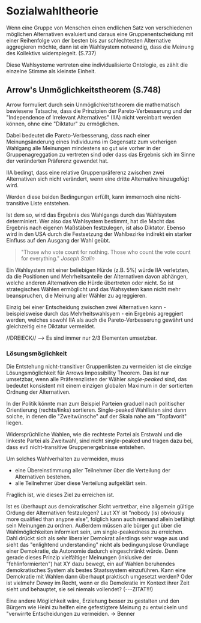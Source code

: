 # Sozialwahltheorie

<!-- TODO MH: Losung Stalin vielleicht hier hin? -->

Wenn eine Gruppe von Menschen einen endlichen Satz von verschiedenen möglichen Alternativen evaluiert und daraus eine Gruppenentscheidung mit einer Reihenfolge von der besten bis zur schlechtesten Alternative aggregieren möchte, dann ist ein Wahlsystem notwendig, dass die Meinung des Kollektivs widerspiegelt. (S.737)
<!-- TODO MH: Hier brauchen wir noch ein klitzekleines bisschen mehr Sanduhr und abholen; warum lesen wir das hier? Weil wir es mit dem finden von kollektiv verbindlichen Entscheidungen zu tun haben ... und Sozialwahltheorie betrachtet systematisch die mathematischen Möglichkeiten zur Aggregation. Erstmal müssen wir hier erklären, dass es da tatsächlich mehrere gibt; das ist vielen Lesern vielleicht erstmal nicht so klar. -->
Diese Wahlsysteme vertreten eine individualisierte Ontologie, es zählt die einzelne Stimme als kleinste Einheit.
<!-- TODO MH: das steht so etwas alleine im Wald, und ich verstehe es auch nicht so ganz. Wahlsysteme vertreten keine Ontologie; Denkapparate wie Sozialwahltheorie tun das. Was ihr hier wohl meint ist eher in den Annahmen über Präferenzen zu finden, welche Sozialwahltheorie trifft (vollständig, etc.) – am besten diese Annahmen hier recht früh dokumentieren, und dann darauf hinweisen was die Ontologie ist: nämlich *gegebene* Präferenzen von Individuen (was wären alternativen zu beidem?) -->


## Arrow's Unmöglichkeitstheorem (S.748)

Arrow formuliert durch sein Unmöglichkeitstheorem die mathematisch bewiesene Tatsache, dass die Prinzipien der Pareto-Verbesserung und der "Independence of Irrelevant Alternatives" (IIA) nicht vereinbart werden können, ohne eine "Diktatur" zu ermöglichen.
<!-- TODO MH: bitte immer deutsche Begriffe verwenden; sind für diesen Krams vorhanden – einfach mal bei Wikipedia schauen -->
<!-- TODO MH: Dieser Satz hat eher Charakter einer Schlussfolgerung als eines Einleitungssatzes; vielleicht erstmal sagen: Um zwischen verschiedenen Wahlsystemen zu entscheiden, schlägt Arrow folgende minimale Kriterien vor: ... -->

Dabei bedeutet die Pareto-Verbesserung, dass nach einer Meinungsänderung eines Individuums im Gegensatz zum vorherigen Wahlgang alle Meinungen mindestens so gut wie vorher in der Gruppenagreggation zu vertreten sind oder dass das Ergebnis sich im Sinne der veränderten Präferenz gewendet hat.
<!-- TODO MH: kleines bisschen zu ungenau; nicht alle Meinungen sind "gleich gut vertreten" – Minderheiten etwa u.U. gar nicht. es geht darum, dass sollte eine Wählerin ihre Stimme ändern, dass dann das Wahlergebnis *schlimmstenfalls* gleich bleibt; anderenfalls in ihre richtung sich ändert. -->
<!-- TODO MH: Dafür muss hier auch noch Pareto Erklärt werden. -->
IIA bedingt, dass eine relative Gruppenpräferenz zwischen zwei Alternativen sich nicht verändert, wenn eine dritte Alternative hinzugefügt wird.
<!-- TODO MH: gute knappe formulieren! -->

Werden diese beiden Bedingungen erfüllt, kann immernoch eine nicht-transitive Liste entstehen.
<!-- TODO MH: nicht-transitiv (a la Condorcet) wäre tatsächlich nur eine der möglichen Diktatur-Dysfunktionen; alternativ ist auch denkbar das eine Wählerin mit ihrer Wahl das Ergebnis bestimmen kann. -->
Ist dem so, wird das Ergebnis des Wahlgangs durch das Wahlsystem determiniert.
Wer also das Wahlsystem bestimmt, hat die Macht das Ergebnis nach eigenen Maßstäben festzulegen, ist also Diktator.
Ebenso wird in den USA durch die Festsetzung der Wahlbezirke indirekt ein starker Einfluss auf den Ausgang der Wahl geübt.
<!-- FIXME MH: "Ebenso" ist vielleicht etwas hart ausgedrückt ... -->

> "Those who vote count for nothing.
> Those who count the vote count for everything."
> *Joseph Stalin*

Ein Wahlsystem mit einer beliebigen Hürde (z.B. 5%) würde IIA verletzten, da die Positionen und Mehrheitsanteile der Alternativen davon abhängen, welche anderen Alternativen die Hürde übertreten oder nicht.
So ist strategisches Wählen ermöglicht und das Wahsystem kann nicht mehr beanspruchen, die Meinung aller Wähler zu agreggieren.
<!-- TODO MH: Ist das so wichtig? Das könnte vielleicht gekürzt werden... -->

Einzig bei einer Entscheidung zwischen zwei Alternativen kann - beispielsweise durch das Mehrheitswahlsyem - ein Ergebnis agreggiert werden, welches sowohl IIA als auch die Pareto-Verbesserung gewährt und gleichzeitig eine Diktatur vermeidet.

//DREIECK// --> Es sind immer nur 2/3 Elementen umsetzbar.
<!-- TODO MH: hier fehlt noch das Bild; am besten schonmal in auskommentierten Markdown-Bild verweis umbauen (siehe Issue wie das geht, oder einfach googlen nach der syntax) -->


### Lösungsmöglichkeit

Die Entstehung nicht-transitiver Gruppenlisten zu vermeiden ist die einzige Lösungsmöglichkeit für Arrows Impossibility Theorem.
Das ist nur umsetzbar, wenn alle Präferenzlisten der Wähler *single-peaked* sind, das bedeutet konsistent mit einem einzigen globalen Maximum in der sortierten Ordnung der Alternativen.
<!-- TODO MH: das müssen wir noch etwas genauer klären: gemeint ist: es gibt *eine* Ordnung über alle Wählerinnen der ordinal sortierten Optionen (!), bei der dann die Präferenzlisten jeder einzelnen Wählerin single-peaked sind. -->
<!-- TODO MH: single peaked übersetzen, internet fragen -->
<!-- ----Bild?----- -->
In der Politik könnte man zum Beispiel Parteien graduell nach politischer Orientierung (rechts/links) sortieren.
Single-peaked Wahllisten sind dann solche, in denen die "Zweitwünsche" auf der Skala nahe am "Topfavorit" liegen.
<!-- TODO MH: gemäß von mir o.g. ergänzung Bsp anpassen -->

Widersprüchliche Wahlen, wie die rechteste Partei als Erstwahl und die linkeste Partei als Zweitwahl, sind nicht single-peaked und tragen dazu bei, dass evtl nicht-transitive Gruppenergebnisse entstehen.
<!-- TODO MH: genau, absolut, gutes Beispiel. Im Sinne der o.g. Ergänzung liegt das problem hier darin, das eben *keine* eine Präferenzordnung findbar ist, die für alle Wähler single-peaked preferences hervor ruft. Man könnte bsp. als dimension populistisch/nicht-populistisch verwenden, dann wäre vielleicht für diese Extremwähler ihre ordnung single-peaked, aber für viele andere (eher an rechts-links orientierte Wähler) wäre sie es möglicherweise nicht. DAS ist das problem. -->

Um solches Wahlverhalten zu vermeiden, muss
- eine Übereinstimmung aller Teilnehmer über die Verteilung der Alternativen bestehen.
- alle Teilnehmer über diese Verteilung aufgeklärt sein.

Fraglich ist, wie dieses Ziel zu erreichen ist.

Ist es überhaupt aus demokratischer Sicht vertretbar, eine allgemein gültige Ordung der Alternativen festzulegen?
Laut XY ist "nobody (is) obviously more qualified than anypne else", folglich kann auch niemand allein befähigt sein Meinungen zu ordnen.
Außerdem müssen alle bürger gut über die Wahlmöglichkeiten informiert sein, um single-peakedness zu erreichen.
Dahl drückt sich als sehr liberaler Demokrat allerdings sehr wage aus und sieht das "enlightend understanding" nicht als bedingungslose Grundlage einer Demokratie, da
Autonomie dadurch eingeschränkt würde.
Denn gerade dieses Prinzip vielfältiger Meinungen (inklusive der "fehlinformierten") hat XY dazu bewegt, ein auf Wahlen beruhendes demokratisches System als bestes Staatssystem einzuführen.
Kann eine Demokratie mit Wahlen dann überhaupt praktisch umgesetzt werden?
Oder ist vielmehr Dewey im Recht, wenn er die Demokratie im Kontext ihrer Zeit sieht und behauptet, sie sei niemals vollendet? (---ZITAT!!!)

Eine andere Möglichkeit wäre, Erziehung besser zu gestalten und den Bürgern wie Heini zu helfen eine gefestigtere Meinung zu entwickeln und "verwirrte Entscheidungen zu vermeiden. -> Benner
<!-- FIXME: MH In den oberen Absätzen sind noch Fragmente, unübersetztes etc. drin. -->
<!-- TODO: MH außerdem sollten die oberen Paragrafen mit den Lösungen der single-peakedness Probleme deutlich knapper ausfallen; das war ja eher so eine Randbemerkung. Für uns ist es Interessant hier auf die Notwendigkeit von Bildung sowie den Widerspruch zu liberalen Verschreibungen hinzuweisen. -->
